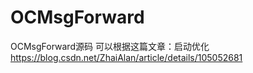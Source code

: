 # OCMsgForward
OCMsgForward源码
可以根据这篇文章：启动优化  https://blog.csdn.net/ZhaiAlan/article/details/105052681


